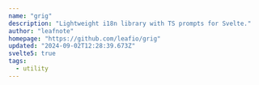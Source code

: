 ```yaml
---
name: "grig"
description: "Lightweight i18n library with TS prompts for Svelte."
author: "leafnote"
homepage: "https://github.com/leafio/grig"
updated: "2024-09-02T12:28:39.673Z"
svelte5: true
tags: 
  - utility
---
```

